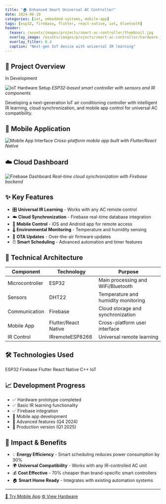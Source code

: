 ```yaml
---
title: "🏠 Enhanced Smart Universal AC Controller"
date: 2024-06-10
categories: [iot, embedded-systems, mobile-app]
tags: [esp32, firebase, flutter, react-native, iot, bluetooth]
header:
  teaser: /assets/images/projects/smart-ac-controller/thumbnail.jpg
  overlay_image: /assets/images/projects/smart-ac-controller/hardware.jpg
  overlay_filter: 0.4
  caption: "Next-gen IoT device with universal IR learning"
---
```


## 🎯 Project Overview

<span class="status-badge status-ongoing">In Development</span>

![IoT Hardware Setup](/assets/images/projects/smart-ac-controller/hardware.jpg)
*ESP32-based smart controller with sensors and IR components*

Developing a next-generation IoT air conditioning controller with intelligent IR learning, cloud synchronization, and mobile app control for universal AC compatibility.

## 📱 Mobile Application

![Mobile App Interface](/assets/images/projects/smart-ac-controller/mobile-app.png)
*Cross-platform mobile app built with Flutter/React Native*

## ☁️ Cloud Dashboard

![Firebase Dashboard](/assets/images/projects/smart-ac-controller/firebase-dashboard.png)
*Real-time cloud synchronization with Firebase backend*

## ✨ Key Features

- 🎛️ **Universal IR Learning** - Works with any AC remote control
- ☁️ **Cloud Synchronization** - Firebase real-time database integration
- 📱 **Mobile Control** - iOS and Android app for remote access
- 🌡️ **Environmental Monitoring** - Temperature and humidity sensing
- 🔄 **OTA Updates** - Over-the-air firmware updates
- ⏰ **Smart Scheduling** - Advanced automation and timer features

## 🔧 Technical Architecture

| Component | Technology | Purpose |
|-----------|------------|---------|
| Microcontroller | ESP32 | Main processing and WiFi/Bluetooth |
| Sensors | DHT22 | Temperature and humidity monitoring |
| Communication | Firebase | Cloud storage and synchronization |
| Mobile App | Flutter/React Native | Cross-platform user interface |
| IR Control | IRremoteESP8266 | Universal remote learning |

## 🛠️ Technologies Used

<span class="skill-tag iot">ESP32</span>
<span class="skill-tag">Firebase</span>
<span class="skill-tag">Flutter</span>
<span class="skill-tag">React Native</span>
<span class="skill-tag">C++</span>
<span class="skill-tag">IoT</span>

## 📈 Development Progress

- ✅ Hardware prototype completed
- ✅ Basic IR learning functionality
- ✅ Firebase integration
- 🔄 Mobile app development
- 📅 Advanced features (Q4 2024)
- 📅 Production version (Q1 2025)

## 🌟 Impact & Benefits

- 💡 **Energy Efficiency** - Smart scheduling reduces power consumption by 30%
- 🌍 **Universal Compatibility** - Works with any IR-controlled AC unit
- 💰 **Cost Effective** - 70% cheaper than brand-specific smart controllers
- 🏠 **Smart Home Ready** - Integrates with existing automation systems

---

<a href="#" class="cta-button">📱 Try Mobile App</a>
<a href="https://github.com/Wishva12/smart-ac-controller" class="cta-button secondary">⚙️ View Hardware</a>
